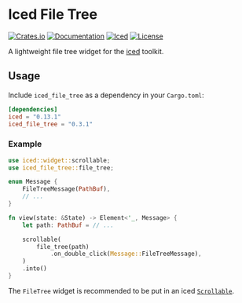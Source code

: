 # Iced File Tree

[![Crates.io](https://img.shields.io/crates/v/iced_file_tree.svg)](https://crates.io/crates/iced_file_tree)
[![Documentation](https://docs.rs/iced_file_tree/badge.svg)](https://docs.rs/iced_file_tree)
[![Iced](https://img.shields.io/badge/0.13-blue.svg?logo=iced)](https://github.com/iced-rs/iced/tree/master)
[![License](https://img.shields.io/crates/l/iced_file_tree.svg)](https://github.com/edwloef/iced-file-tree/blob/master/LICENSE)

A lightweight file tree widget for the [iced](https://github.com/iced-rs/iced/tree/master) toolkit.

## Usage

Include `iced_file_tree` as a dependency in your `Cargo.toml`:

```toml
[dependencies]
iced = "0.13.1"
iced_file_tree = "0.3.1"
```

### Example
```rs
use iced::widget::scrollable;
use iced_file_tree::file_tree;

enum Message {
    FileTreeMessage(PathBuf),
    // ...
}

fn view(state: &State) -> Element<'_, Message> {
    let path: PathBuf = // ...

    scrollable(
        file_tree(path)
            .on_double_click(Message::FileTreeMessage),
    )
    .into()
}
```

The `FileTree` widget is recommended to be put in an iced [`Scrollable`](https://docs.rs/iced/latest/iced/widget/scrollable/).
